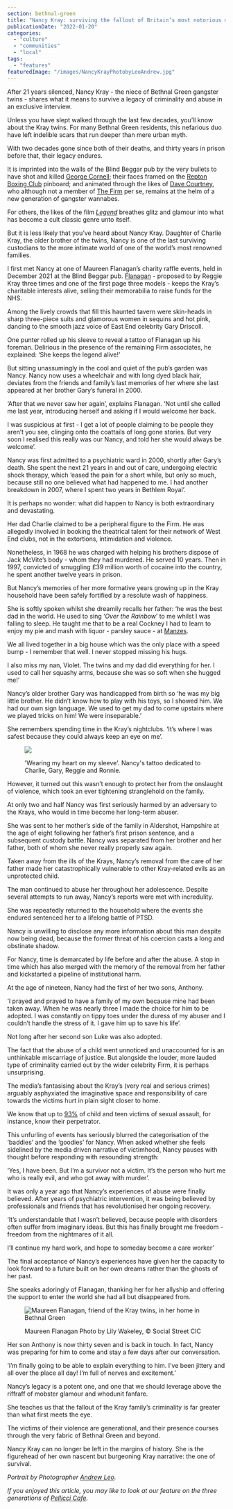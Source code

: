 ```yaml
---
section: bethnal-green
title: "Nancy Kray: surviving the fallout of Britain’s most notorious mobsters"
publicationDate: "2022-01-20"
categories: 
  - "culture"
  - "communities"
  - "local"
tags: 
  - "features"
featuredImage: "/images/NancyKrayPhotobyLeoAndrew.jpg"
---
```


After 21 years silenced, Nancy Kray - the niece of Bethnal Green gangster twins - shares what it means to survive a legacy of criminality and abuse in an exclusive interview.

Unless you have slept walked through the last few decades, you’ll know about the Kray twins. For many Bethnal Green residents, this nefarious duo have left indelible scars that run deeper than mere urban myth. 

With two decades gone since both of their deaths, and thirty years in prison before that, their legacy endures. 

It is imprinted into the walls of the Blind Beggar pub by the very bullets to have shot and killed [George Cornell](https://en.wikipedia.org/wiki/George_Cornell); their faces framed on the [Repton Boxing Club](https://bethnalgreenlondon.co.uk/repton-boxing-club-history/) pinboard; and animated through the likes of [Dave Courtney](http://www.davecourtney.com/), who although not a member of [The Firm](https://thekraytwins.fandom.com/wiki/The_Firm) per se, remains at the helm of a new generation of gangster wannabes. 

For others, the likes of the film [_Legend_](https://www.theguardian.com/film/legend) breathes glitz and glamour into what has become a cult classic genre unto itself.

But it is less likely that you’ve heard about Nancy Kray. Daughter of Charlie Kray, the older brother of the twins, Nancy is one of the last surviving custodians to the more intimate world of one of the world’s most renowned families. 

I first met Nancy at one of Maureen Flanagan’s charity raffle events, held in December 2021 at the Blind Beggar pub. [Flanagan](https://www.waterstones.com/book/one-of-the-family/maureen-flanagan/9781784750763) - proposed to by Reggie Kray three times and one of the first page three models - keeps the Kray’s charitable interests alive, selling their memorabilia to raise funds for the NHS.

Among the lively crowds that fill this haunted tavern were skin-heads in sharp three-piece suits and glamorous women in sequins and hot pink, dancing to the smooth jazz voice of East End celebrity Gary Driscoll. 

One punter rolled up his sleeve to reveal a tattoo of Flanagan up his foreman. Delirious in the presence of the remaining Firm associates, he explained: ‘She keeps the legend alive!’

But sitting unassumingly in the cool and quiet of the pub’s garden was Nancy. Nancy now uses a wheelchair and with long dyed black hair, deviates from the friends and family’s last memories of her where she last appeared at her brother Gary’s funeral in 2000.

‘After that we never saw her again’, explains Flanagan. ‘Not until she called me last year, introducing herself and asking if I would welcome her back. 

I was suspicious at first - I get a lot of people claiming to be people they aren’t you see, clinging onto the coattails of long gone stories. But very soon I realised this really was our Nancy, and told her she would always be welcome’. 

Nancy was first admitted to a psychiatric ward in 2000, shortly after Gary’s death. She spent the next 21 years in and out of care, undergoing electric shock therapy, which ‘eased the pain for a short while, but only so much, because still no one believed what had happened to me. I had another breakdown in 2007, where I spent two years in Bethlem Royal’. 

It is perhaps no wonder: what did happen to Nancy is both extraordinary and devastating. 

Her dad Charlie claimed to be a peripheral figure to the Firm. He was allegedly involved in booking the theatrical talent for their network of West End clubs, not in the extortions, intimidation and violence. 

Nonetheless, in 1968 he was charged with helping his brothers dispose of Jack McVite’s body - whom they had murdered. He served 10 years. Then in 1997, convicted of smuggling £39 million worth of cocaine into the country, he spent another twelve years in prison.

But Nancy’s memories of her more formative years growing up in the Kray household have been safely fortified by a resolute wash of happiness. 

She is softly spoken whilst she dreamily recalls her father: ‘he was the best dad in the world. He used to sing ‘_Over the Rainbow_’ to me whilst I was falling to sleep. He taught me that to be a real Cockney I had to learn to enjoy my pie and mash with liquor - parsley sauce - at [Manzes](https://www.manze.co.uk/). 

We all lived together in a big house which was the only place with a speed bump - I remember that well. I never stopped missing his hugs. 

I also miss my nan, Violet. The twins and my dad did everything for her. I used to call her squashy arms, because she was so soft when she hugged me!’

Nancy’s older brother Gary was handicapped from birth so ‘he was my big little brother. He didn’t know how to play with his toys, so I showed him. We had our own sign language. We used to get my dad to come upstairs where we played tricks on him! We were inseparable.’ 

She remembers spending time in the Kray’s nightclubs. ‘It’s where I was safest because they could always keep an eye on me’. 

<figure>

![](/images/TattooPortrait.jpg)

<figcaption>

'Wearing my heart on my sleeve'. Nancy's tattoo dedicated to Charlie, Gary, Reggie and Ronnie.

</figcaption>

</figure>

However, it turned out this wasn’t enough to protect her from the onslaught of violence, which took an ever tightening stranglehold on the family.

At only two and half Nancy was first seriously harmed by an adversary to the Krays, who would in time become her long-term abuser. 

She was sent to her mother’s side of the family in Aldershot, Hampshire at the age of eight following her father’s first prison sentence, and a subsequent custody battle. Nancy was separated from her brother and her father, both of whom she never really properly saw again. 

Taken away from the ills of the Krays, Nancy’s removal from the care of her father made her catastrophically vulnerable to other Kray-related evils as an unprotected child. 

The man continued to abuse her throughout her adolescence. Despite several attempts to run away, Nancy’s reports were met with incredulity. 

She was repeatedly returned to the household where the events she endured sentenced her to a lifelong battle of PTSD.

Nancy is unwilling to disclose any more information about this man despite now being dead, because the former threat of his coercion casts a long and obstinate shadow.

For Nancy, time is demarcated by life before and after the abuse. A stop in time which has also merged with the memory of the removal from her father and kickstarted a pipeline of institutional harm. 

At the age of nineteen, Nancy had the first of her two sons, Anthony.

‘I prayed and prayed to have a family of my own because mine had been taken away. When he was nearly three I made the choice for him to be adopted. I was constantly on tippy toes under the duress of my abuser and I couldn’t handle the stress of it. I gave him up to save his life’. 

Not long after her second son Luke was also adopted. 

The fact that the abuse of a child went unnoticed and unaccounted for is an unthinkable miscarriage of justice. But alongside the louder, more lauded type of criminality carried out by the wider celebrity Firm, it is perhaps unsurprising. 

The media’s fantasising about the Kray’s (very real and serious crimes) arguably asphyxiated the imaginative space and responsibility of care towards the victims hurt in plain sight closer to home.

We know that up to [93%](https://www.rainn.org/statistics/perpetrators-sexual-violence) of child and teen victims of sexual assault, for instance, know their perpetrator.

This unfurling of events has seriously blurred the categorisation of the ‘baddies’ and the ‘goodies’ for Nancy. When asked whether she feels sidelined by the media driven narrative of victimhood, Nancy pauses with thought before responding with resounding strength:

‘Yes, I have been. But I’m a survivor not a victim. It’s the person who hurt me who is really evil, and who got away with murder’. 

It was only a year ago that Nancy’s experiences of abuse were finally believed. After years of psychiatric intervention, it was being believed by professionals and friends that has revolutionised her ongoing recovery.

‘It’s understandable that I wasn’t believed, because people with disorders often suffer from imaginary ideas. But this has finally brought me freedom - freedom from the nightmares of it all. 

I’ll continue my hard work, and hope to someday become a care worker’ 

The final acceptance of Nancy’s experiences have given her the capacity to look forward to a future built on her own dreams rather than the ghosts of her past. 

She speaks adoringly of Flanagan, thanking her for her allyship and offering the support to enter the world she had all but disappeared from.

<figure>

![Maureen Flanagan, friend of the Kray twins, in her home in Bethnal Green](/images/MaureenFlanagan-1024x683.jpg)

<figcaption>

Maureen Flanagan Photo by Lily Wakeley, © Social Street CIC

</figcaption>

</figure>

Her son Anthony is now thirty seven and is back in touch. In fact, Nancy was preparing for him to come and stay a few days after our conversation. 

‘I’m finally going to be able to explain everything to him. I’ve been jittery and all over the place all day! I’m full of nerves and excitement.’

Nancy’s legacy is a potent one, and one that we should leverage above the riffraff of mobster glamour and whodunit fanfare. 

She teaches us that the fallout of the Kray family’s criminality is far greater than what first meets the eye. 

The victims of their violence are generational, and their presence courses through the very fabric of Bethnal Green and beyond. 

Nancy Kray can no longer be left in the margins of history. She is the figurehead of her own nascent but burgeoning Kray narrative: the one of survival. 

_Portrait by Photographer [Andrew Leo](https://www.andrewleophoto.com/)._

_If you enjoyed this article, you may like to look at our feature on the three generations of [Pellicci Cafe](https://bethnalgreenlondon.co.uk/e-pellicci-cafe-anna-nev-interview/)._
